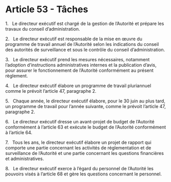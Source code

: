# Article 53 - Tâches


1.   Le directeur exécutif est chargé de la gestion de l’Autorité et prépare les travaux du conseil d’administration.

2.   Le directeur exécutif est responsable de la mise en œuvre du programme de travail annuel de l’Autorité selon les indications du conseil des autorités de surveillance et sous le contrôle du conseil d’administration.

3.   Le directeur exécutif prend les mesures nécessaires, notamment l’adoption d’instructions administratives internes et la publication d’avis, pour assurer le fonctionnement de l’Autorité conformément au présent règlement.

4.   Le directeur exécutif élabore un programme de travail pluriannuel comme le prévoit l’article 47, paragraphe 2.

5.   Chaque année, le directeur exécutif élabore, pour le 30 juin au plus tard, un programme de travail pour l’année suivante, comme le prévoit l’article 47, paragraphe 2.

6.   Le directeur exécutif dresse un avant-projet de budget de l’Autorité conformément à l’article 63 et exécute le budget de l’Autorité conformément à l’article 64.

7.   Tous les ans, le directeur exécutif élabore un projet de rapport qui comporte une partie concernant les activités de réglementation et de surveillance de l’Autorité et une partie concernant les questions financières et administratives.

8.   Le directeur exécutif exerce à l’égard du personnel de l’Autorité les pouvoirs visés à l’article 68 et gère les questions concernant le personnel.
